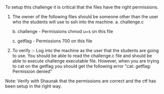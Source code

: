 To setup this challenge it is critical that the files have the right permissions. 

1. The owner of the following files should be someone other than the user who the students will use to ssh into the machine. 
	a. challenge.c
	
	b. challenge - Permissions chmod u+s on this file
	
	c. getflag - Permissions 700 on this file

2. To verify :-
Log into the machine as the user that the students are going to use. You should be able to read the challenge.c file and should be able to execute challenge executable file. However, when you are trying to cat on the getflag you should get the following error "cat: getflag: Permission denied"

Note: Verify with Shaunak that the permissions are correct and the ctf has been setup in the right way.


